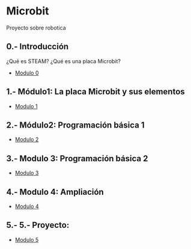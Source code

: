 # Microbit

Proyecto sobre robotica

## 0.- Introducción

¿Qué es STEAM? ¿Qué es una placa Microbit?

- [Modulo 0](/Modulos/modulo0.md)

## 1.- Módulo1: La placa Microbit y sus elementos

- [Modulo 1](/Modulos/modulo1.md)

## 2.- Módulo2: Programación básica  1
- [Modulo 2](/Modulos/modulo2.md)

## 3.- Modulo 3: Programación básica 2

- [Modulo 3](/Modulos/modulo2.md)

## 4.- Modulo 4: Ampliación

- [Modulo 4](/Modulos/modulo2.md)

## 5.- 5.- Proyecto:

- [Modulo 5](/Modulos/modulo2.md)
